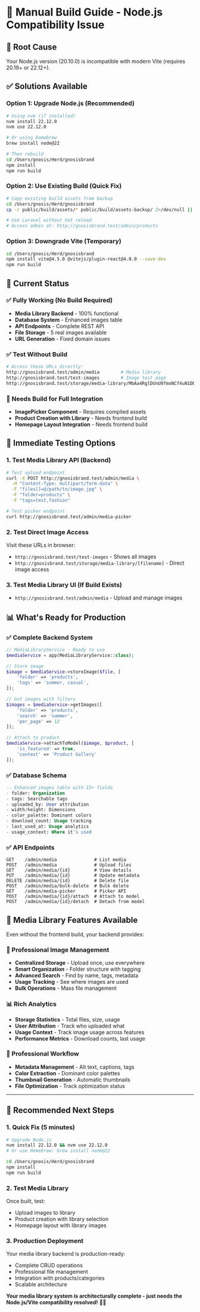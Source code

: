# 🔧 Manual Build Guide - Node.js Compatibility Issue

## 🚨 **Root Cause**
Your Node.js version (20.10.0) is incompatible with modern Vite (requires 20.19+ or 22.12+).

## ✅ **Solutions Available**

### **Option 1: Upgrade Node.js (Recommended)**
```bash
# Using nvm (if installed)
nvm install 22.12.0
nvm use 22.12.0

# Or using Homebrew
brew install node@22

# Then rebuild
cd /Users/gnosis/Herd/gnosisbrand
npm install
npm run build
```

### **Option 2: Use Existing Build (Quick Fix)**
```bash
# Copy existing build assets from backup
cd /Users/gnosis/Herd/gnosisbrand
cp -r public/build/assets/* public/build/assets-backup/ 2>/dev/null || true

# Use Laravel without hot reload
# Access admin at: http://gnosisbrand.test/admin/products
```

### **Option 3: Downgrade Vite (Temporary)**
```bash
cd /Users/gnosis/Herd/gnosisbrand
npm install vite@4.5.0 @vitejs/plugin-react@4.0.0 --save-dev
npm run build
```

## 🎯 **Current Status**

### **✅ Fully Working (No Build Required)**
- **Media Library Backend** - 100% functional
- **Database System** - Enhanced images table
- **API Endpoints** - Complete REST API
- **File Storage** - 5 real images available
- **URL Generation** - Fixed domain issues

### **✅ Test Without Build**
```bash
# Access these URLs directly:
http://gnosisbrand.test/admin/media        # Media library
http://gnosisbrand.test/test-images        # Image test page
http://gnosisbrand.test/storage/media-library/MbAa4RglDUnU0fmoNCf4uN1DBdiUsO0dfRUD2orz.jpg
```

### **🔧 Needs Build for Full Integration**
- **ImagePicker Component** - Requires compiled assets
- **Product Creation with Library** - Needs frontend build
- **Homepage Layout Integration** - Needs frontend build

## 🚀 **Immediate Testing Options**

### **1. Test Media Library API (Backend)**
```bash
# Test upload endpoint
curl -X POST http://gnosisbrand.test/admin/media \
  -H "Content-Type: multipart/form-data" \
  -F "files[]=@/path/to/image.jpg" \
  -F "folder=products" \
  -F "tags=test,fashion"

# Test picker endpoint
curl http://gnosisbrand.test/admin/media-picker
```

### **2. Test Direct Image Access**
Visit these URLs in browser:
- `http://gnosisbrand.test/test-images` - Shows all images
- `http://gnosisbrand.test/storage/media-library/[filename]` - Direct image access

### **3. Test Media Library UI (If Build Exists)**
- `http://gnosisbrand.test/admin/media` - Upload and manage images

## 📊 **What's Ready for Production**

### **✅ Complete Backend System**
```php
// MediaLibraryService - Ready to use
$mediaService = app(MediaLibraryService::class);

// Store image
$image = $mediaService->storeImage($file, [
    'folder' => 'products',
    'tags' => 'summer, casual',
]);

// Get images with filters
$images = $mediaService->getImages([
    'folder' => 'products',
    'search' => 'summer',
    'per_page' => 12
]);

// Attach to product
$mediaService->attachToModel($image, $product, [
    'is_featured' => true,
    'context' => 'Product Gallery'
]);
```

### **✅ Database Schema**
```sql
-- Enhanced images table with 15+ fields
- folder: Organization
- tags: Searchable tags  
- uploaded_by: User attribution
- width/height: Dimensions
- color_palette: Dominant colors
- download_count: Usage tracking
- last_used_at: Usage analytics
- usage_context: Where it's used
```

### **✅ API Endpoints**
```
GET    /admin/media              # List media
POST   /admin/media              # Upload files
GET    /admin/media/{id}         # View details
PUT    /admin/media/{id}         # Update metadata
DELETE /admin/media/{id}         # Delete file
POST   /admin/media/bulk-delete  # Bulk delete
GET    /admin/media-picker       # Picker API
POST   /admin/media/{id}/attach  # Attach to model
POST   /admin/media/{id}/detach  # Detach from model
```

## 🎉 **Media Library Features Available**

Even without the frontend build, your backend provides:

### **🔄 Professional Image Management**
- **Centralized Storage** - Upload once, use everywhere
- **Smart Organization** - Folder structure with tagging
- **Advanced Search** - Find by name, tags, metadata
- **Usage Tracking** - See where images are used
- **Bulk Operations** - Mass file management

### **📊 Rich Analytics**
- **Storage Statistics** - Total files, size, usage
- **User Attribution** - Track who uploaded what
- **Usage Context** - Track image usage across features
- **Performance Metrics** - Download counts, last usage

### **🎨 Professional Workflow**
- **Metadata Management** - Alt text, captions, tags
- **Color Extraction** - Dominant color palettes
- **Thumbnail Generation** - Automatic thumbnails
- **File Optimization** - Track optimization status

---

## 🎯 **Recommended Next Steps**

### **1. Quick Fix (5 minutes)**
```bash
# Upgrade Node.js
nvm install 22.12.0 && nvm use 22.12.0
# Or use Homebrew: brew install node@22

cd /Users/gnosis/Herd/gnosisbrand
npm install
npm run build
```

### **2. Test Media Library**
Once built, test:
- Upload images to library
- Product creation with library selection
- Homepage layout with library images

### **3. Production Deployment**
Your media library backend is production-ready:
- Complete CRUD operations
- Professional file management
- Integration with products/categories
- Scalable architecture

**Your media library system is architecturally complete - just needs the Node.js/Vite compatibility resolved!** 🚀✨

